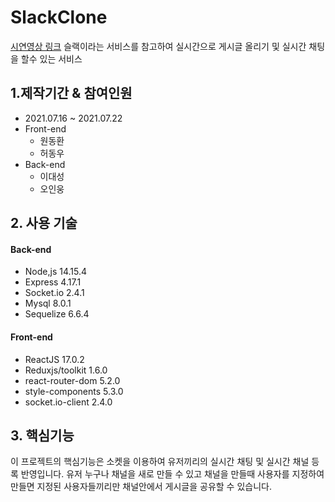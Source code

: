 # SlackClone
[시연영상 링크](https://www.youtube.com/watch?v=EWZuECDrffc)
슬랙이라는 서비스를 참고하여 실시간으로 게시글 올리기 및 실시간 채팅을 할수 있는 서비스

## 1.제작기간 & 참여인원
  - 2021.07.16 ~ 2021.07.22
  - Front-end
    - 원동환
    - 허동우
  - Back-end
    - 이대성
    - 오인웅
## 2. 사용 기술
#### Back-end
  - Node,js 14.15.4
  - Express 4.17.1
  - Socket.io 2.4.1
  - Mysql 8.0.1
  - Sequelize 6.6.4
#### Front-end
  - ReactJS 17.0.2
  - Reduxjs/toolkit 1.6.0
  - react-router-dom 5.2.0
  - style-components 5.3.0
  - socket.io-client 2.4.0

## 3. 핵심기능
이 프로젝트의 핵심기능은 소켓을 이용하여 유저끼리의 실시간 채팅 및 실시간 채널 등록 반영입니다.
유저 누구나 채널을 새로 만들 수 있고 채널을 만들때 사용자를 지정하여 만들면 지정된 사용자들끼리만 채널안에서 게시글을 공유할 수 있습니다.

